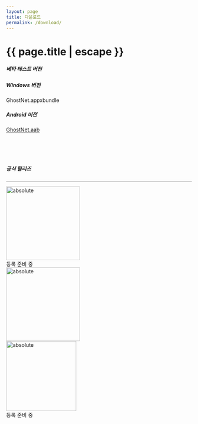 ```yaml
---
layout: page
title: 다운로드
permalink: /download/
---
```


<h1 class="page-title">{{ page.title | escape }}</h1>
<div class="container">
    <div class="row center">  
    <h5>베타 테스트 버전</h5>
    </div>
    <div class="row center">      
        <div class="col s12 m6">    
        <h5>Windows 버전</h5> GhostNet.appxbundle
        </div>  
        <div class="col s12 m6">    
        <h5>Android 버전</h5> 
        <a href='{{ "/assets/app/com.ghostnet.GhostNet.aab" | relative_url }}'>GhostNet.aab</a>        
        </div>
    </div>
    <div class="row center">  <br><br><br><br>
    <h5>공식 릴리즈</h5>
    </div>
    <hr class="my-3">
    <div class="row center">      
        <div class="col s12 m4 center">     
        <img width="200" data-action="zoom" src='{{ "/assets/Google_Play_Store_badge_EN.svg" | relative_url }}' alt='absolute'> <br>
        등록 준비 중
        </div>
        <div class="col s12 m4">    
        <a href="https://www.microsoft.com/ko-kr/p/ghostnet/9phc4s6d6b7q?activetab=pivot:overviewtab"><img width="200" data-action="zoom" src='{{ "/assets/windows-store-badge.png" | relative_url }}' alt='absolute'></a>
        </div>
        <div class="col s12 m4 center">     
        <img width="190" data-action="zoom" src='{{ "/assets/App_Store_Badge_US-UK.svg" | relative_url }}' alt='absolute'> <br>
        등록 준비 중
        </div>
    </div>
    <div class="row center">   
    <br><br><br><br><br><br><br><br><br><br><br><br><br><br>
    </div>
</div>